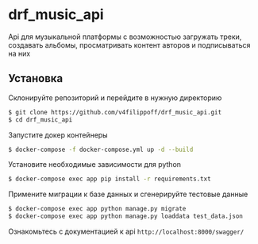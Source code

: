 # drf_music_api

Api для музыкальной платформы с возможностью загружать треки, создавать альбомы, просматривать контент авторов и подписываться на них

## Установка

Склонируйте репозиторий и перейдите в нужную директорию
```sh
$ git clone https://github.com/v4filippoff/drf_music_api.git
$ cd drf_music_api
```

Запустите докер контейнеры
```sh
$ docker-compose -f docker-compose.yml up -d --build
```

Установите необходимые зависимости для python
```sh
$ docker-compose exec app pip install -r requirements.txt 
```

Примените миграции к базе данных и сгенерируйте тестовые данные
```sh
$ docker-compose exec app python manage.py migrate
$ docker-compose exec app python manage.py loaddata test_data.json
```

Ознакомьтесь с документацией к api `http://localhost:8000/swagger/`
